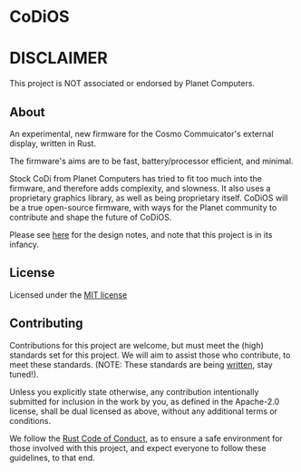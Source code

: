 CoDiOS
======

# DISCLAIMER

This project is NOT associated or endorsed by Planet Computers.

## About

An experimental, new firmware for the Cosmo Commuicator's external display,
written in Rust.

The firmware's aims are to be fast, battery/processor efficient, and minimal.

Stock CoDi from Planet Computers has tried to fit too much into the firmware, 
and therefore adds complexity, and slowness. It also uses a proprietary 
graphics library, as well as being proprietary itself. CoDiOS will be a true 
open-source firmware, with ways for the Planet community to contribute and shape 
the future of CoDiOS.

Please see [here][design_notes] for the design notes, and note that
this project is in its infancy.

## License

Licensed under the [MIT license][MIT]

## Contributing

Contributions for this project are welcome, but must meet the (high) standards
set for this project. We will aim to assist those who contribute, to meet these
standards. (NOTE: These standards are being [written][contribute], stay tuned!).

Unless you explicitly state otherwise, any contribution intentionally submitted
for inclusion in the work by you, as defined in the Apache-2.0 license, shall be
dual licensed as above, without any additional terms or conditions.

We follow the [Rust Code of Conduct][coc], as to ensure a safe environment for
those involved with this project, and expect everyone to follow these
guidelines, to that end.

[design_notes]: /DESIGN_NOTES.md
[contribute]: /CONTRIBUTING.md
[coc]: https://www.rust-lang.org/policies/code-of-conduct
[mit]: /LICENSE
